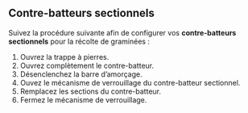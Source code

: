 ## Contre-batteurs sectionnels

Suivez la procédure suivante afin de configurer vos **contre-batteurs sectionnels** pour la récolte de graminées :

1. Ouvrez la trappe à pierres.
2. Ouvrez complètement le contre-batteur.
3. Désenclenchez la barre d’amorçage.
4. Ouvez le mécanisme de verrouillage du contre-batteur sectionnel.
5. Remplacez les sections du contre-batteur.
6. Fermez le mécanisme de verrouillage.
